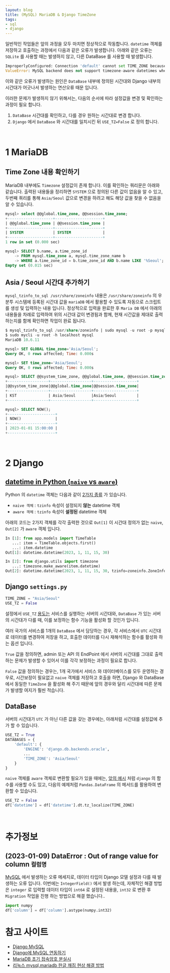 ```yaml
---
layout: blog
title: (MySQL) MariaDB & Django TimeZone 
tags:
- sql
- django
---
```


일반적인 작업들은 앞의 과정을 모두 마치면 정상적으로 작동합니다. `datetime` 객체를 저장하고 호출하는 과정에서 다음과 같은 오류가 발생합니다. 아래와 같은 오류는 `SQLite` 를 사용할 때는 발생하지 않고, 다른 DataBase 를 사용할 때 발생합니다.

```python
ImproperlyConfigured: Connection 'default' cannot set TIME_ZONE because USE_TZ is False.
ValueError: MySQL backend does not support timezone-aware datetimes when USE_TZ is False.
```

이와 같은 오류가 발생하는 원인은 <span style="color:var(--strong);">`DataBase` 내부에 정의된 시간대<span>와 <span style="color:var(--strong);">Django 내부의 시간대가 어긋나서 발생하는 연산오류</span> 때문 입니다.

이러한 문제가 발생하지 않기 위해서는, 다음의 순서에 따라 설정값을 변경 및 확인하는 과정이 필요 합니다.
1. `DataBase` 시간대를 확인하고, 다를 경우 원하는 시간대로 변경 합니다.
2. `Django` 에서 `DataBase` 와 시간대를 일치시킨 뒤 `USE_TZ=False` 로 정의 합니다.


<br />

# 1 MariaDB

## Time Zone 내용 확인하기

MariaDB 내부에도 `Timezone` 설정값이 존재 합니다. 이를 확인하는 쿼리문은 아래와 같습니다. 출력된 내용들을 정리하면 `SYSTEM` 으로 정의된 다른 값이 없음을 알 수 있고, 두번째 쿼리를 통해 `Asia/Seoul` 값으로 변경을 하려고 해도 해당 값을 찾을 수 없음을 알 수 있습니다.

```sql
mysql> select @@global.time_zone, @@session.time_zone;
+--------------------+---------------------+
| @@global.time_zone | @@session.time_zone |
+--------------------+---------------------+
| SYSTEM             | SYSTEM              |
+--------------------+---------------------+
1 row in set (0.000 sec)

mysql> SELECT b.name, a.time_zone_id 
    -> FROM mysql.time_zone a, mysql.time_zone_name b 
    -> WHERE a.time_zone_id = b.time_zone_id AND b.name LIKE '%Seoul';
Empty set (0.015 sec)
```

## Asia / Seoul 시간대 추가하기

`mysql_tzinfo_to_sql /usr/share/zoneinfo` 내용은 `/usr/share/zoneinfo` 의 우분투 시스템에 등록된 시간대 값을 `mariaDB` 에서 활용할 수 있도록 자동으로 스크립트를 생성 및 입력하는 내용 입니다. 정상적으로 입력을 완료한 후 `Maria DB` 에서 아래의 내용들을 차례로 입력하여 위의 시간대 값이 변경됨과 함께, 현재 시간값을 제대로 출력하는지를 함께 확인하면 작업이 완료 됩니다.

```sql
$ mysql_tzinfo_to_sql /usr/share/zoneinfo | sudo mysql -u root -p mysql
$ sudo mycli -u root -h localhost mysql
MariaDB 10.6.11

mysql> SET GLOBAL time_zone='Asia/Seoul';
Query OK, 0 rows affected; Time: 0.000s

mysql> SET time_zone='Asia/Seoul';
Query OK, 0 rows affected; Time: 0.000s

mysql> SELECT @@system_time_zone, @@global.time_zone, @@session.time_zone;
+------------------+------------------+-------------------+
|@@system_time_zone|@@global.time_zone|@@session.time_zone|
+------------------+------------------+-------------------+
| KST              | Asia/Seoul       |Asia/Seoul         |
+------------------+------------------+-------------------+

mysql> SELECT NOW();
+---------------------+
| NOW()               |
+---------------------+
| 2023-01-01 15:00:00 |
+---------------------+
```

<br/>

# 2 Django

## [datetime in Python (`naive` vs `aware`)](https://ctsictai.medium.com/django-time-zone-issue-6046d24a51e7)

Python 의 `datetime` 객체는 다음과 같이 [2가지 종류](https://ctsictai.medium.com/django-time-zone-issue-6046d24a51e7) 가 있습니다.
- `naive 객체` : `tzinfo` 속성이 설정되지 **<span style="color:var(--accent);">않는</span>** datetime 객체
- `aware 객체` : `tzinfo` 속성이 **<span style="color:var(--strong);">설정된</span>** datetime 객체

아래의 코드는 2가지 객체를 각각 출력한 것으로 `Out[1]` 이 시간대 정의가 없는 `naive`, `Out[2]` 가 `aware` 객체 입니다.

```python
In [1]: from app.models import TimeTable
   ...: item = TimeTable.objects.first()
   ...: item.datetime
Out[1]: datetime.datetime(2023, 1, 11, 15, 30)

In [2]: from django.utils import timezone
   ...: timezone.make_aware(item.datetime)
Out[2]: datetime.datetime(2023, 1, 11, 15, 30, tzinfo=zoneinfo.ZoneInfo(key='Asia/Seoul'))
```

## Django `settings.py`

```python
TIME_ZONE = "Asia/Seoul"
USE_TZ = False
```

설정에서 `USE_TZ` [용도는](https://docs.djangoproject.com/en/4.1/topics/i18n/timezones/) 서비스를 실행하는 서버의 시간대와, `DataBase` 가 있는 서버의 시간대가 다를 때, 이를 보정하는 함수 기능을 활성화 할 것인가 입니다. 

여러 국가의 서비스를 1개의 `DataBase` 에서 담당하는 경우, 각 서비스에서 `UTC` 시간대로 데이터를 변경하여 저장을 하고, 호출한 데이터를 다시 재해석하는 함수를 활성화 하는 옵션 입니다.

`True` 값을 정의하면, admin 또는 API 의 EndPoint 에서 서버의 시간대를 그대로 출력하는 문제가 발생할 수 있어서 이를 각각 보정하는 과정이 필요로 합니다.

`False` 값을 정의하는 경우는, 1개 국가에서 서비스 와 데이터베이스를 모두 운영하는 경우로, 시간보정이 필요없고 `naive` 객체를 저장하고 호출을 하면, Django 와 DataBase 에서 동일한 `TimeZone` 을 활성화 해 주기 때문에 앞의 경우와 달리 시간대에 따른 문제가 발생할 여지가 훨씬 적습니다. 

## DataBase

서버의 시간대가 `UTC` 가 아닌 다른 값을 갖는 경우에는, 아래처럼 시간대를 설정값에 추가 할 수 있습니다.
```python
USE_TZ = True
DATABASES = {
    'default': {
        'ENGINE': 'django.db.backends.oracle',
        ...
        'TIME_ZONE': 'Asia/Seoul'
    }
}
```

`naive` 객체를 `aware` 객체로 변환할 필요가 있을 때에는, [앞의 예시](https://workingninja.com/getting-time-right-django) 처럼 `django` 의 함수를 사용할 수도 있고, 다음의 예제처럼 `Pandas.DataFrame` 의 메서드를 활용하여 변환할 수 있습니다.

```python
USE_TZ = False
df['datetime'] = df['datetime'].dt.tz_localize(TIME_ZONE)
```

<br/>

# 추가정보

## (2023-01-09) DataError : Out of range value for column `컬럼명`
[MySQL](https://install-django.tistory.com/21) 에서 발생하는 오류 메세지로, 데이터 타입이 Django 모델 설정과 다를 때 발생하는 오류 입니다. 이번에는 `IntegerField()` 에서 발생 하는데, 자체적인 해결 방법은 `integer` 로 입력할 데이터 타입이 `int64` 로 설정된 내용을, `int32` 로 변환 후 `Migration` 작업을 진행 하는 방법으로 해결 했습니다..

```python
import numpy
df['column'] = df['column'].astype(numpy.int32)
```


# 참고 사이트
- [Django MySQL](https://django-mysql.readthedocs.io/en/latest/cache.html)
- [Django에 MySQL 연동하기](https://daphne-dev.github.io/2020/10/01/django-mysql/)
- [MariaDB 초기 접속암호 분실시](https://funfunit.tistory.com/104)
- [리눅스 mysql,mariadb 한글 깨짐 현상 해결 방법](https://heum-story.tistory.com/34)
